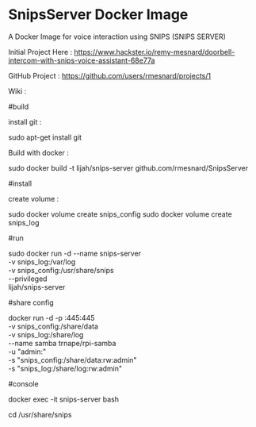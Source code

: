 # SnipsServer Docker Image


A Docker Image for voice interaction using SNIPS	(SNIPS SERVER)


Initial Project Here  :
https://www.hackster.io/remy-mesnard/doorbell-intercom-with-snips-voice-assistant-68e77a

GitHub Project :
https://github.com/users/rmesnard/projects/1

Wiki :

#build

install git : 

sudo apt-get install git

Build with docker :

sudo docker build -t lijah/snips-server github.com/rmesnard/SnipsServer


#install

create volume :

sudo docker volume create snips_config
sudo docker volume create snips_log

#run 

sudo docker run -d --name snips-server \
	-v snips_log:/var/log \
	-v snips_config:/usr/share/snips \
	--privileged \
	lijah/snips-server

#share config 

docker run -d -p <IP HERE>:445:445 \
  -v  snips_config:/share/data \
  -v  snips_log:/share/log \
  --name samba trnape/rpi-samba \
  -u "admin:<YOUR PASSWORD>" \
  -s "snips_config:/share/data:rw:admin" \
  -s "snips_log:/share/log:rw:admin" 


#console

docker exec -it snips-server bash

cd /usr/share/snips
